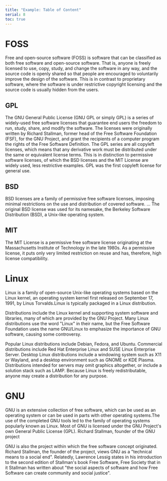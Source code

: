 ```yaml
---
title: "Example: Table of Content"
serial: 8
toc: true
---
```


# FOSS

Free and open-source software (FOSS) is software that can be classified as both free software and open-source software. That is, anyone is freely licensed to use, copy, study, and change the software in any way, and the source code is openly shared so that people are encouraged to voluntarily improve the design of the software. This is in contrast to proprietary software, where the software is under restrictive copyright licensing and the source code is usually hidden from the users.

## GPL

The GNU General Public License (GNU GPL or simply GPL) is a series of widely-used free software licenses that guarantee end users the freedom to run, study, share, and modify the software. The licenses were originally written by Richard Stallman, former head of the Free Software Foundation (FSF), for the GNU Project, and grant the recipients of a computer program the rights of the Free Software Definition. The GPL series are all copyleft licenses, which means that any derivative work must be distributed under the same or equivalent license terms. This is in distinction to permissive software licenses, of which the BSD licenses and the MIT License are widely used, less restrictive examples. GPL was the first copyleft license for general use. 

## BSD 

BSD licenses are a family of permissive free software licenses, imposing minimal restrictions on the use and distribution of covered software. ... The original BSD license was used for its namesake, the Berkeley Software Distribution (BSD), a Unix-like operating system.

## MIT

The MIT License is a permissive free software license originating at the Massachusetts Institute of Technology in the late 1980s. As a permissive license, it puts only very limited restriction on reuse and has, therefore, high license compatibility.

# Linux

Linux is a family of open-source Unix-like operating systems based on the Linux kernel, an operating system kernel first released on September 17, 1991, by Linus Torvalds.Linux is typically packaged in a Linux distribution. 

Distributions include the Linux kernel and supporting system software and libraries, many of which are provided by the GNU Project. Many Linux distributions use the word "Linux" in their name, but the Free Software Foundation uses the name GNU/Linux to emphasize the importance of GNU software, causing some controversy.

Popular Linux distributions include Debian, Fedora, and Ubuntu. Commercial distributions include Red Hat Enterprise Linux and SUSE Linux Enterprise Server. Desktop Linux distributions include a windowing system such as X11 or Wayland, and a desktop environment such as GNOME or KDE Plasma. Distributions intended for servers may omit graphics altogether, or include a solution stack such as LAMP. Because Linux is freely redistributable, anyone may create a distribution for any purpose.

# GNU

GNU is an extensive collection of free software, which can be used as an operating system or can be used in parts with other operating systems.The use of the completed GNU tools led to the family of operating systems popularly known as Linux. Most of GNU is licensed under the GNU Project's own General Public License (GPL).
Richard Stallman, founder of the GNU project

GNU is also the project within which the free software concept originated. Richard Stallman, the founder of the project, views GNU as a "technical means to a social end". Relatedly, Lawrence Lessig states in his introduction to the second edition of Stallman's book Free Software, Free Society that in it Stallman has written about "the social aspects of software and how Free Software can create community and social justice".